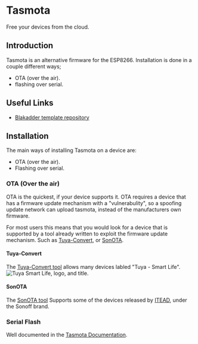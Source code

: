 # Tasmota

Free your devices from the cloud.
## Introduction
Tasmota is an alternative firmware for the ESP8266.
Installation is done in a couple different ways;

* OTA (over the air).
* flashing over serial.

## Useful Links

* [Blakadder template repository](https://templates.blakadder.com/index.html)

## Installation
The main ways of installing Tasmota on a device are:

* OTA (over the air).
* Flashing over serial.

### OTA (Over the air)
OTA is the quickest, if your device supports it. OTA requires a device that has a firmware update mechanism with a "vulnerabulity", so a spoofing update network can upload tasmota, instead of the manufacturers own firmware.

For most users this means that you would look for a device that is supported by a tool already written to exploit the firmware update mechanism. Such as [Tuya-Convert](#tuya-convert), or [SonOTA](#sonota).

#### Tuya-Convert 
The [Tuya-Convert tool](https://github.com/ct-Open-Source/tuya-convert) allows many devices labled "Tuya - Smart Life".
![Tuya Smart Life, logo, and title.](images/Tuya_Smart_Life.jpg)

#### SonOTA
The [SonOTA tool](https://github.com/mirko/SonOTA) Supports some of the devices released by [ITEAD](https://www.itead.cc/smart-home.html), under the Sonoff brand. 

### Serial Flash
Well documented in the [Tasmota Documentation](https://tasmota.github.io/docs/#/installation/Prerequisites). 
